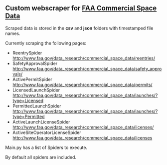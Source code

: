 ## Custom webscraper for [FAA Commercial Space Data](http://www.faa.gov/data_research/commercial_space_data/)

Scraped data is stored in the **csv** and **json** folders with timestamped file names.

Currently scraping the following pages:

- ReentrySpider http://www.faa.gov/data_research/commercial_space_data/reentries/
- SafetyApprovalSpider http://www.faa.gov/data_research/commercial_space_data/safety_approvals/
- ActivePermitSpider http://www.faa.gov/data_research/commercial_space_data/permits/
- LicensedLaunchSpider http://www.faa.gov/data_research/commercial_space_data/launches/?type=Licensed
- PermittedLaunchSpider http://www.faa.gov/data_research/commercial_space_data/launches/?type=Permitted
- ActiveLaunchLicenseSpider http://www.faa.gov/data_research/commercial_space_data/licenses/
- ActiveSiteOperatorLicenseSpider http://www.faa.gov/data_research/commercial_space_data/licenses

Main.py has a list of Spiders to execute.

By default all spiders are included.
